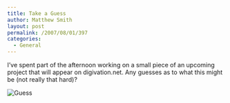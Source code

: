 ```yaml
---
title: Take a Guess
author: Matthew Smith
layout: post
permalink: /2007/08/01/397
categories:
  - General
---
```

I&#8217;ve spent part of the afternoon working on a small piece of an upcoming project that will appear on digivation.net. Any guesses as to what this might be (not really that hard)?

<div>
  <img src="http://digivation.net/wp-content/uploads/2007/08/noclue.png" alt="Guess" class="center" />
</div>